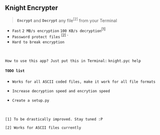 ## Knight Encrypter

> **`Encrypt`** and **`Decrypt`** any file<sup>[2]</sup> from your Terminal

* `Fast` `2 MB/s encryption` `100 KB/s decryption`<sup>[1]</sup>
* `Password protect files` <sup> [2] </sup> `
* `Hard to break encryption`

<br/>

`How to use this app? Just put this in Terminal:`
`knight.pyc help`

#### `TODO list`

* `Works for all ASCII coded files, make it work for all file formats`

* `Increase decryption speed and encrytion speed`

* `Create a setup.py`

<br/><br/>
`[1] To be drastically improved. Stay tuned :P`

`[2] Works for ASCII files currently`

